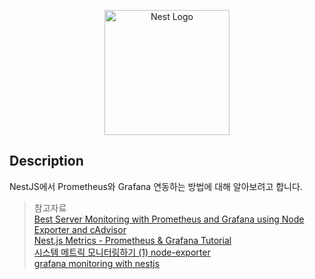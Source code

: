 <p align="center">
  <a href="http://nestjs.com/" target="blank"><img src="https://nestjs.com/img/logo-small.svg" width="200" alt="Nest Logo" /></a>
</p>

## Description

NestJS에서 Prometheus와 Grafana 연동하는 방법에 대해 알아보려고 합니다.

> 참고자료  
> [Best Server Monitoring with Prometheus and Grafana using Node Exporter and cAdvisor](https://www.youtube.com/watch?v=RAqMP_NnGec)  
> [Nest.js Metrics - Prometheus & Grafana Tutorial](https://www.youtube.com/watch?v=2ESOGJTXv1s&t=162s)  
> [시스템 메트릭 모니터링하기 (1) node-exporter](https://gurumee92.tistory.com/225)  
> [grafana monitoring with nestjs](https://velog.io/@l\eejm_dev/grafana-monitoring-with-nestjs)